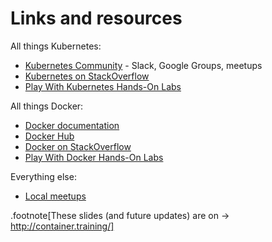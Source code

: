 # Links and resources

All things Kubernetes:

- [Kubernetes Community](https://kubernetes.io/community/) - Slack, Google Groups, meetups
- [Kubernetes on StackOverflow](https://stackoverflow.com/questions/tagged/kubernetes)
- [Play With Kubernetes Hands-On Labs](https://medium.com/@marcosnils/introducing-pwk-play-with-k8s-159fcfeb787b)

All things Docker:

- [Docker documentation](http://docs.docker.com/)
- [Docker Hub](https://hub.docker.com)
- [Docker on StackOverflow](https://stackoverflow.com/questions/tagged/docker)
- [Play With Docker Hands-On Labs](http://training.play-with-docker.com/)

Everything else:

- [Local meetups](https://www.meetup.com/)

.footnote[These slides (and future updates) are on → http://container.training/]
